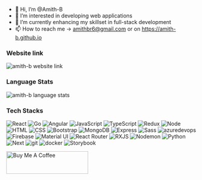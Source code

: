 - 👋 Hi, I’m @Amith-B
- 👀 I’m interested in developing web applications
- 🌱 I’m currently enhancing my skillset in full-stack development
- 📫 How to reach me -> amithbr6@gmail.com or on https://amith-b.github.io

### Website link
<p>
 <img src="https://api.qrserver.com/v1/create-qr-code/?size=150x150&data=https://amith-b.github.io" alt="amith-b website link"/> 
 </p>
 
### Language Stats
<p>
 <img src="https://github-readme-stats.vercel.app/api/top-langs?username=amith-b&show_icons=true&locale=en&layout=compact" alt="amith-b language stats"/> 
 </p>

### Tech Stacks

<p>
<img alt="React" src="https://img.shields.io/badge/-React-61DAFB?style=flat&logo=react&logoColor=white" />
<img alt="Go" src="https://img.shields.io/badge/-Go-00ADD8?style=flat&logo=go&logoColor=white" />
<img alt="Angular" src="https://img.shields.io/badge/-Angular-DD0031?style=flat&logo=angular&logoColor=white" />
<img alt="JavaScript" src="https://img.shields.io/badge/-JavaScript-505050?style=flat&logo=JavaScript&logoColor=F7DF1E" />
<img alt="TypeScript" src="https://img.shields.io/badge/-TypeScript-007ACC?style=flat&logo=typeScript&logoColor=white" />
<img alt="Redux" src="https://img.shields.io/badge/-Redux-764ABC?style=flat&logo=redux&logoColor=white" />
<img alt="Node" src="https://img.shields.io/badge/-Node-339933?style=flat&logo=node.js&logoColor=white" />
<img alt="HTML" src="https://img.shields.io/badge/-HTML-E34F26?style=flat&logo=Html5&logoColor=white" />
<img alt="CSS" src="https://img.shields.io/badge/-CSS-1572B6?style=flat&logo=css3&logoColor=white" />
<img alt="Bootstrap" src="https://img.shields.io/badge/-Bootstrap-563D7C?style=flat&logo=bootstrap&logoColor=white" />
<img alt="MongoDB" src="https://img.shields.io/badge/-MongoDB-47A248?style=flat&logo=mongodb&logoColor=white" />
<img alt="Express" src="https://img.shields.io/badge/Express.js-404D59?style=flat" />
<img alt="Sass" src="https://img.shields.io/badge/-Sass-CC6699?style=flat&logo=sass&logoColor=white" />
 
<img alt="azuredevops" src="https://img.shields.io/badge/-AzureDevops-0078D7?style=flat&logo=azuredevops&logoColor=white" />
<img alt="Firebase" src="https://img.shields.io/badge/-Firebase-FFCA28?style=flat&logo=firebase&logoColor=white" />
<img alt="Material UI" src="https://img.shields.io/badge/-Material UI-0081CB?style=flat&logo=material-ui&logoColor=white" />
<img alt="React Router" src="https://img.shields.io/badge/-React Router-CA4245?style=flat&logo=react-router&logoColor=white" />
<img alt="RXJS" src="https://img.shields.io/badge/-Rxjs-df1d84?style=flat&logo=reactivex&logoColor=white" />
<img alt="Nodemon" src="https://img.shields.io/badge/-Nodemon-76D04B?style=flat&logo=nodemon&logoColor=white" />
<img alt="Python" src="https://img.shields.io/badge/-Python-3776AB?style=flat&logo=python&logoColor=white" />
<img alt="Next" src="https://img.shields.io/badge/-Next-000000?style=flat&logo=Next.js&logoColor=white" />
<img alt="git" src="https://img.shields.io/badge/-Git-F05032?style=flat&logo=git&logoColor=white" />
<img alt="docker" src="https://img.shields.io/badge/-Docker-1c63ed?style=flat&logo=docker&logoColor=white" />
<img alt="Storybook" src="https://img.shields.io/badge/-Storybook-f7548b?style=flat&logo=storybook&logoColor=white" />
</p>
<!---
Amith-B/Amith-B is a ✨ special ✨ repository because its `README.md` (this file) appears on your GitHub profile.
You can click the Preview link to take a look at your changes.
--->

<a href="https://www.buymeacoffee.com/amithb" target="_blank"><img src="https://cdn.buymeacoffee.com/buttons/v2/default-yellow.png" alt="Buy Me A Coffee" style="height: 60px !important;width: 217px !important;" ></a>
